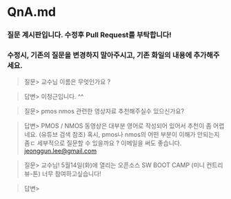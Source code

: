 # QnA.md

### 질문 계시판입니다. 수정후 Pull Request를 부탁합니다!
### 수정시, 기존의 질문을 변경하지 말아주시고, 기존 화일의 내용에 추가해주세요.

> 질문> 교수님 이름은 무엇인가요 ?

> 답변> 이정근입니다. ^^


> 질문> pmos nmos 관련한 영상자료 추천해주실수 있으신가요?

> 답변> PMOS / NMOS 동영상은 대부분 영어로 작성되어 있어서 추천이 좀 어렵네요. (유튜브 검색 참조)
       혹시, pmos나 nmos의 어떤 부분이 이해가 안되는지 좀ㄷ 세부적으로 질문할 수 있을까요 ?
       이메일을 써도 좋습니다. jeonggun.lee@gmail.com
       
> 질문> 교수님! 5월14일(화)에 열리는 오픈소스 SW BOOT CAMP (미니 컨트리뷰-톤) 너무 참여하고싶습니다!

> 답변> 
       
